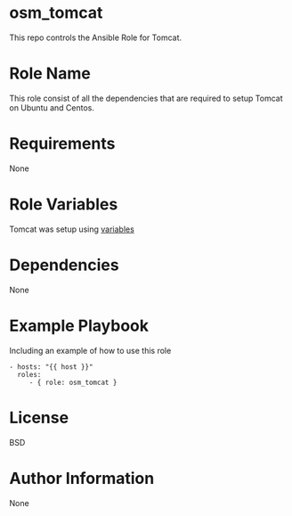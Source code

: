 # osm_tomcat

This repo controls the Ansible Role for Tomcat.

# Role Name

This role consist of all the dependencies that are required to setup Tomcat on Ubuntu and Centos.

# Requirements

None

# Role Variables

Tomcat was setup using [variables](https://github.com/opstree-ansible/osm_tomcat/blob/master/vars/main.yml)

# Dependencies

None

# Example Playbook

Including an example of how to use this role

```
- hosts: "{{ host }}"
  roles:
     - { role: osm_tomcat }
 ```
 
# License

BSD

# Author Information

None
